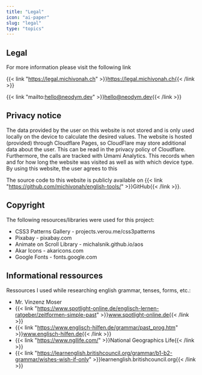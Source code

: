 ```yaml
---
title: "Legal"
icon: "ai-paper"
slug: "legal"
type: "topics"
---
```


## Legal <i class="ai-paper"></i>
For more information please visit the following link

{{< link "https://legal.michivonah.ch" >}}https://legal.michivonah.ch{{< /link >}}

<i class="ai-envelope"></i> {{< link "mailto:hello@neodym.dev" >}}hello@neodym.dev{{< /link >}}

## Privacy notice
The data provided by the user on this website is not stored and is only used locally on the device to calculate the desired values. The website is hosted (provided) through Cloudflare Pages, so CloudFlare may store additional data about the user. This can be read in the privacy policy of Cloudflare. Furthermore, the calls are tracked with Umami Analytics. This records when and for how long the website was visited as well as with which device type. By using this website, the user agrees to this

The source code to this website is publicly available on {{< link "https://github.com/michivonah/english-tools/" >}}GitHub{{< /link >}}.

## Copyright
The following resources/libraries were used for this project:
- CSS3 Patterns Gallery - projects.verou.me/css3patterns
- Pixabay - pixabay.com
- Animate on Scroll Library - michalsnik.github.io/aos
- Akar Icons - akaricons.com
- Google Fonts - fonts.google.com

## Informational ressources
Ressources I used while researching english grammar, tenses, forms, etc.:
- Mr. Vinzenz Moser
- {{< link "https://www.spotlight-online.de/englisch-lernen-ratgeber/zeitformen-simple-past" >}}www.spotlight-online.de{{< /link >}}
- {{< link "https://www.englisch-hilfen.de/grammar/past_prog.htm" >}}www.englisch-hilfen.de{{< /link >}}
- {{< link "https://www.ngllife.com/" >}}National Geographics Life{{< /link >}}
- {{< link "https://learnenglish.britishcouncil.org/grammar/b1-b2-grammar/wishes-wish-if-only" >}}learnenglish.britishcouncil.org{{< /link >}}
